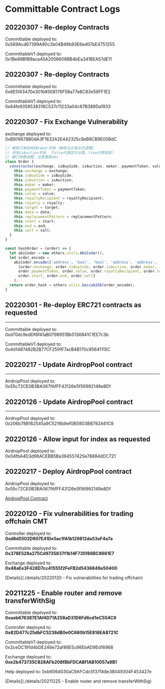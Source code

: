 # Committable Contract Logs

## 20220307 - Re-deploy Contracts

Committable deployed to: 0x569Acd67399A90c2b04B49b93E6ed07bE4751255

CommittableV1 deployed to: 0x1Be89BfB9aca45A2008608BB4bEa341BEA57dE11

## 20220307 - Re-deploy Contracts

Committable deployed to: 0x6E5f43470e301b8508176F58a77e8C83e59FF1E2

CommittableV1 deployed to: 0x64fe9358538318C537c11233a04c67B388Da1933

## 20220307 - Fix Exchange Vulnerability

exchange deployed to: 0xB976678B0dA3F1632A2E442325c9eB8CB9E00BdC

```javascript
// 移除订单结构体taker字段（移除与之相关的逻辑）
// 添加isAuction字段 （false代表定价出售，true代表拍卖）
// 接口参数调整，注意更新abi
class Order {
  constructor(exchange, isBuySide, isAuction, maker, paymentToken, value, royaltyRecipient, royalty, target, data, replacementPattern, start, end, salt) {
    this.exchange = exchange;
    this.isBuySide = isBuySide;
    this.isAuction = isAuction;
    this.maker = maker;
    this.paymentToken = paymentToken;
    this.value = value;
    this.royaltyRecipient = royaltyRecipient;
    this.royalty = royalty;
    this.target = target;
    this.data = data;
    this.replacementPattern = replacementPattern;
    this.start = start;
    this.end = end;
    this.salt = salt;
  }
}

const hashOrder = (order) => {
  let abiCoder = new ethers.utils.AbiCoder();
  let order_encode =
    abiCoder.encode(['address', 'bool', 'bool', 'address', 'address', 'uint256', 'address', 'uint256', 'address', 'bytes', 'bytes', 'uint256', 'uint256', 'uint256'],
      [order.exchange, order.isBuySide, order.isAuction, order.maker,
      order.paymentToken, order.value, order.royaltyRecipient, order.royalty, order.target, order.data, order.replacementPattern,
      order.start, order.end, order.salt]
    );
  return order_hash = ethers.utils.keccak256(order_encode);
}
```



## 20220301 - Re-deploy ERC721 contracts as requested

****

Committable deployed to: 0xd70dc9edDf6f41aB0798951Bb5136841C1EE7c3b

CommittableV1 deployed to: 0x4d1487482B2B77CF2591F7acB4B170c95641115C

## 20220217 - Update AirdropPool contract

****

AirdropPool deployed to: 0x55c72CE0B3BA067fAfFF43126e5f56992148e8Df

## 20220126 - Update AirdropPool contract

****

AirdropPool deployed to: 0x206b78B162545a9C5216b8ef0B59D3B8792A61C8

## 20220126 - **Allow input for index as requested**

AirdropPool deployed to: 0x04fbA4D3d98ACEBB5Ba394557425e78884dDC721

## 20220217 - **Deploy AirdropPool contract**

AirdropPool deployed to: 0x55c72CE0B3BA067fAfFF43126e5f56992148e8Df

[AirdropPool Contract](./details/AirdropPool)

## 20220120 - Fix vulnerabilities for trading offchain CMT

Controller deployed to: **0xd8d5502D907E41De5ac1fA1b129812da53eF4a7a**

Committable deployed to: **0x378E528a275Cd9735837f1b14F735f88BC8661E7**

Exchange deployed to: **0x48aEe3F428D7cc41555f2FeFB2d5436849e50400**

[Details](./details/20220120 - Fix vulnerabilities for trading offchain)

## 20211225 - Enable router and remove transferWithSig

Committable deployed to: **0xaeb676387E1Af4D71A258aD31D6Fd6cd1eC554C9**

Controller deployed to: **0x82D477c25dbFC5238dB0e0C680b15E816EA8721C**

CommittableV1 deployed to: 0x2ceDC191d4bDE246e72af86E5c66EbAD9Ed16968

Exchange deployed to: **0xe2b473735C828AFb208fBbFDCABf1AB10057a9B1**

Help deployed to: 0xb606d030aC9AFCdc5f37fA8e38049304F453427e

[Details](./details/20211225 - Enable router and remove transferWithSig)
